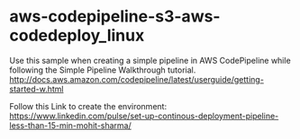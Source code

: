 # aws-codepipeline-s3-aws-codedeploy_linux
Use this sample when creating a simple pipeline in AWS CodePipeline while following the Simple Pipeline Walkthrough tutorial. http://docs.aws.amazon.com/codepipeline/latest/userguide/getting-started-w.html

Follow this Link to create the environment:
https://www.linkedin.com/pulse/set-up-continous-deployment-pipeline-less-than-15-min-mohit-sharma/

